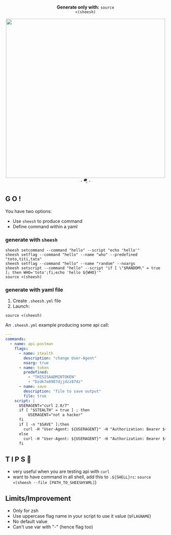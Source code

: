 
<div align=center>

<br><strong>Generate only with:</strong>
<code>source <(sheesh)</code>

<img width=500 src="https://user-images.githubusercontent.com/14805903/215820436-2e7d553e-48c0-4232-b286-f21ae8c3ef1e.png">
<br><strong>·</strong> 🪂 <strong>·</strong><br>
</div>


## G O !
You have two options:
* Use `sheesh` to produce command
* Define command within a yaml

### generate with `sheesh`

```shell
sheesh setcommand --command "hello" --script "echo 'hello'"
sheesh setflag --command "hello" --name "who" --predefined "toto,titi,tata"
sheesh setflag --command "hello" --name "random" --noargs
sheesh setscript --command "hello" --script "if [ \"$RANDOM\" = true ]; then WHO='toto';fi;echo 'hello ${WHO}'"
source <(sheesh)
```

### generate with yaml file

1. Create `.sheesh.yml` file
2. Launch:
```shell
source <(sheesh)
```

An `.sheesh.yml` example producing some api call:
```yaml
---
commands:
  - name: api-postman
    flags:
      - name: stealth
        description: "change User-Agent"
        noarg: true
      - name: token
        predefined:
          - "THISISAADMINTOKEN"
          - "Dzdk7e0987djjdzz87dz"
      - name: save
        description: "file to save output"
        file: true
    script: |
      USERAGENT="curl 2.0/7"
      if [ "$STEALTH" = true ] ; then
          USERAGENT="not a hacker"
      fi
      if [ -n "$SAVE" ];then
        curl -H "User-Agent: ${USERAGENT}" -H "Authorization: Bearer ${TOKEN}" http://postman-echo.com/get > "${SAVE}"
      else
        curl -H "User-Agent: ${USERAGENT}" -H "Authorization: Bearer ${TOKEN}" http://postman-echo.com/get
      fi
```

## T I P S 🎩

* very useful when you are testing api with `curl`
* want to have command in all shell, add this to `.${SHELL}rc`: `source <(sheesh --file [PATH_TO_SHEESHYAML]`)


## Limits/Improvement
* Only for zsh
* Use uppercase flag name in your script to use it value (`$FLAGNAME`)
* No default value
* Can't use var with "-" (hence flag too)
